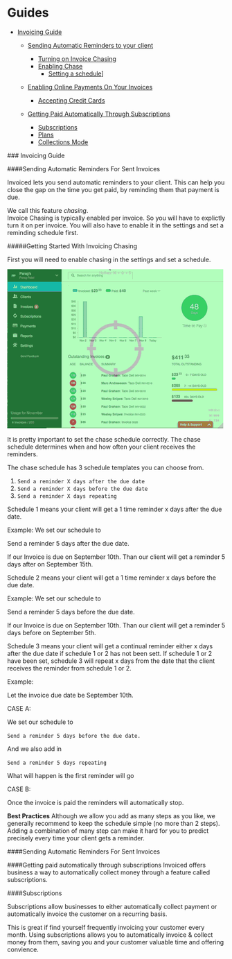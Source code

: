 # Guides

<!-- Start creating guide and go over each and every feature
-->
* [Invoicing Guide](#invoice-guide)
   * [Sending Automatic Reminders to your client](#invoice-automatic-reminders)
      * [Turning on Invoice Chasing](#invoice-automatic-reminders)
      * [Enabling Chase](#invoice-automatic-reminders)
        * [Setting a schedule](#invoice-automatic-reminders)]

   * [Enabling Online Payments On Your Invoices](#invoice-enable-online)
      * [Accepting Credit Cards](#invoice-subscriptions) 

   * [Getting Paid Automatically Through Subscriptions](#invoice-paid-automatically)
     * [Subscriptions](#invoice-subscriptions) 
     * [Plans](#invoice-plans)
     * [Collections Mode](#invoice-collections-mode)

   

###<a name="invoice-guide"></a> Invoicing Guide


####<a name="invoice-automatic-reminders"></a>Sending Automatic Reminders For Sent Invoices

Invoiced lets you send automatic reminders to your client.  This can help you close the gap on the time you get paid, by reminding them that payment is due.

We call this feature *chasing*.  
Invoice Chasing is typically enabled per invoice.  So you will have to explictly turn it on per invoice.  You will also have to enable it in the settings and set a reminding schedule first.

#####<a name="invoice-automatic-reminders-chasing"></a>Getting Started With Invoicing Chasing

First you will need to enable chasing in the settings and set a schedule.

![Invoice Field Attachments](imgs/chasing.gif)

It is pretty important to set the chase schedule correctly.  The chase schedule determines when and how often your client receives the reminders.

The chase schedule has 3 schedule templates you can choose from.

1. `Send a reminder X days after the due date`
2. `Send a reminder X days before the due date`
3. `Send a reminder X days repeating`

Schedule 1 means your client will get a 1 time reminder x days after the due date.

Example:
We set our schedule to

Send a reminder 5 days after the due date. 

If our Invoice is due on September 10th.  Than our client will get a reminder 5 days after on September 15th.

Schedule 2 means your client will get a 1 time reminder x days before the due date.

Example:
We set our schedule to

Send a reminder 5 days before the due date. 

If our Invoice is due on September 10th.  Than our client will get a reminder 5 days before on September 5th.


Schedule 3 means your client will get a continual reminder either x days after the due date if schedule 1 or 2 has not been sett.  If schedule 1 or 2 have been set, schedule 3 will repeat x days from the date that the client receives the reminder from schedule 1 or 2.

Example:

Let the invoice due date be September 10th.

CASE A:

We set our schedule to

`Send a reminder 5 days before the due date.`

And we also add in

`Send a reminder 5 days repeating`

What will happen is the first reminder will go 

CASE B:




Once the invoice is paid the reminders will automatically stop.  

**Best Practices**
Although we allow you add as many steps as you like, we generally recommend to keep the schedule simple (no more than 2 steps).   Adding a combination of many step can make it hard for you to predict precisely every time your client gets a reminder. 



####<a name="invoice-automatic-reminders"></a>Sending Automatic Reminders For Sent Invoices



####<a name="invoice-automatic-reminders"></a>Getting paid automatically through subscriptions
Invoiced offers business a way to automatically collect money through a feature called subscriptions.


####<a name="invoice-automatic-reminders"></a>Subscriptions

Subscriptions allow businesses to either automatically collect payment or automatically invoice the customer on a recurring basis.

This is great if find yourself frequently invoicing your customer every month.  Using subscriptions allows you to automatically invoice & collect money from them, saving you and your customer valuable time and offering convience.







